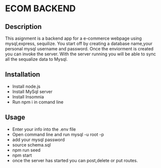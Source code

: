 # ECOM BACKEND

## Description

This asignment is a backend app for a e-commerce webpage using mysql,express, sequilize. You start off by creating a database name,your personal mysql username and password. Once the enviorment is created you can invoke the server. With the server running you will be able to sync all the sequalize data to Mysql.

## Installation

- Install node.js
- Install MySql server
- Install Insomnia
- Run npm i in comand line

## Usage

- Enter your info into the .env file
- Open command line and run mysql -u root -p
- add your mysql password
- source schema.sql
- npm run seed
- npm start
- once the server has started you can post,delete or put routes.

